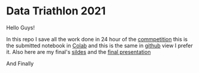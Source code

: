 # Data Triathlon 2021

Hello Guys!

In this repo I save all the work done in 24 hour of the [commpetition](https://platzi.com/blog/premiacion-data-triathlon/) this is the submitted notebook in [Colab](https://colab.research.google.com/drive/1n4c_F5tloLg13vz3PrLg778TCQfzjsJO?usp=sharing) and this is the same in [github](https://htmlpreview.github.io/?https://raw.githubusercontent.com/DLesmes/Data_Triathlon_2021/main/DiegoLesmes_data_triathlon.html) view I prefer it. Also here are my final's [sildes](https://github.com/DLesmes/Data_Triathlon_2021/blob/main/Datafolio_Data_Triatlhon_GranFinal.pdf)  and the [final presentation](https://youtu.be/MsIAr7fDHCw)

And Finally
